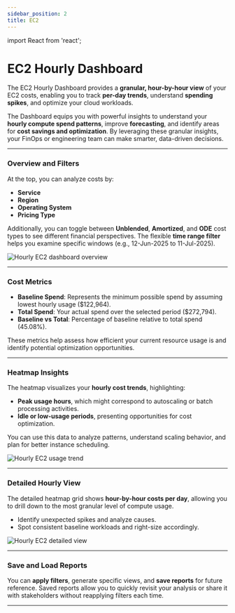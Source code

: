 ```yaml
---
sidebar_position: 2
title: EC2
---
```


import React from 'react';

# EC2 Hourly Dashboard

The EC2 Hourly Dashboard provides a **granular, hour-by-hour view** of your EC2 costs, enabling you to track **per-day trends**, understand **spending spikes**, and optimize your cloud workloads.

The Dashboard equips you with powerful insights to understand your **hourly compute spend patterns**, improve **forecasting**, and identify areas for **cost savings and optimization**. By leveraging these granular insights, your FinOps or engineering team can make smarter, data-driven decisions.

---

### Overview and Filters

At the top, you can analyze costs by:
- **Service**
- **Region**
- **Operating System**
- **Pricing Type**

Additionally, you can toggle between **Unblended**, **Amortized**, and **ODE** cost types to see different financial perspectives. The flexible **time range filter** helps you examine specific windows (e.g., 12-Jun-2025 to 11-Jul-2025).

<div style={{ textAlign: 'center' }}>
  <img src="/img/hourlydashboard/hourly-ec2-overview.png" alt="Hourly EC2 dashboard overview" />
</div>

---

### Cost Metrics

- **Baseline Spend**: Represents the minimum possible spend by assuming lowest hourly usage ($122,964).
- **Total Spend**: Your actual spend over the selected period ($272,794).
- **Baseline vs Total**: Percentage of baseline relative to total spend (45.08%).

These metrics help assess how efficient your current resource usage is and identify potential optimization opportunities.

---

### Heatmap Insights

The heatmap visualizes your **hourly cost trends**, highlighting:
- **Peak usage hours**, which might correspond to autoscaling or batch processing activities.
- **Idle or low-usage periods**, presenting opportunities for cost optimization.

You can use this data to analyze patterns, understand scaling behavior, and plan for better instance scheduling.

<div style={{ textAlign: 'center' }}>
  <img src="/img/hourlydashboard/hourly-ec2-trend.png" alt="Hourly EC2 usage trend" />
</div>

---

### Detailed Hourly View

The detailed heatmap grid shows **hour-by-hour costs per day**, allowing you to drill down to the most granular level of compute usage.

- Identify unexpected spikes and analyze causes.
- Spot consistent baseline workloads and right-size accordingly.

<div style={{ textAlign: 'center' }}>
  <img src="/img/hourlydashboard/hourly-ec2-detailed.png" alt="Hourly EC2 detailed view" />
</div>

---

### Save and Load Reports

You can **apply filters**, generate specific views, and **save reports** for future reference. Saved reports allow you to quickly revisit your analysis or share it with stakeholders without reapplying filters each time.

---
